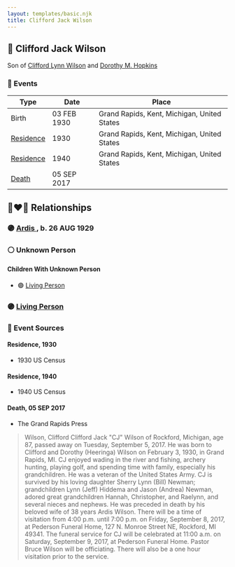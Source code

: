 ```yaml
---
layout: templates/basic.njk
title: Clifford Jack Wilson
---
```

## 🔵 Clifford Jack Wilson

Son of [Clifford Lynn Wilson](/people/4/42196820) and [Dorothy M. Hopkins](/people/8/86759136)

### 📆 Events

Type | Date | Place
------ | ------ | ------
Birth | 03 FEB 1930 | Grand Rapids, Kent, Michigan, United States
[Residence](#event-308a4c64-b3f3-4c13-8437-796a4c2e5c8f) | 1930 | Grand Rapids, Kent, Michigan, United States
[Residence](#event-afcdd5ca-2f9c-4962-a79d-da70dd3da965) | 1940 | Grand Rapids, Kent, Michigan, United States
[Death](#event-60b7e960-3594-4952-9329-ac21d371b5cc) | 05 SEP 2017 |

## 👩‍❤️‍👨 Relationships

### 🟣 [Ardis ](/people/1/16505489), b. 26 AUG 1929

### ⚪ Unknown Person

#### Children With Unknown Person
* 🟣 [Living Person](/people/8/83748092)
### 🟣 [Living Person](/people/2/25999373)

### 📰 Event Sources

#### <a id="event-308a4c64-b3f3-4c13-8437-796a4c2e5c8f"></a> Residence, 1930
* 1930 US Census

#### <a id="event-afcdd5ca-2f9c-4962-a79d-da70dd3da965"></a> Residence, 1940
* 1940 US Census

#### <a id="event-60b7e960-3594-4952-9329-ac21d371b5cc"></a> Death, 05 SEP 2017
* The Grand Rapids Press
>   
  > Wilson, Clifford Clifford Jack "CJ" Wilson of Rockford, Michigan, age 87, passed away on Tuesday, September 5, 2017. He was born to Clifford and Dorothy (Heeringa) Wilson on February 3, 1930, in Grand Rapids, MI. CJ enjoyed wading in the river and fishing, archery hunting, playing golf, and spending time with family, especially his grandchildren. He was a veteran of the United States Army. CJ is survived by his loving daughter Sherry Lynn (Bill) Newman; grandchildren Lynn (Jeff) Hiddema and Jason (Andrea) Newman, adored great grandchildren Hannah, Christopher, and Raelynn, and several nieces and nephews. He was preceded in death by his beloved wife of 38 years Ardis Wilson. There will be a time of visitation from 4:00 p.m. until 7:00 p.m. on Friday, September 8, 2017, at Pederson Funeral Home, 127 N. Monroe Street NE, Rockford, MI 49341. The funeral service for CJ will be celebrated at 11:00 a.m. on Saturday, September 9, 2017, at Pederson Funeral Home. Pastor Bruce Wilson will be officiating. There will also be a one hour visitation prior to the service.
